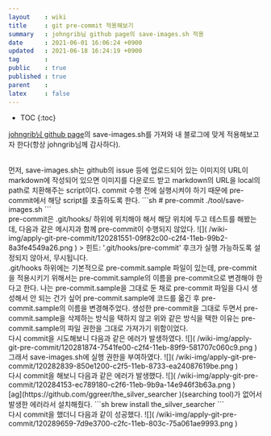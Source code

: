 ```yaml
---
layout    : wiki
title     : git pre-commit 적용해보기
summary   : johngrib님 github page의 save-images.sh 적용
date      : 2021-06-01 16:06:24 +0900
updated   : 2021-06-18 16:24:19 +0900
tag       : 
public    : true
published : true
parent    : 
latex     : false
---
```

* TOC
{:toc}

[johngrib님 github page](https://github.com/johngrib/johngrib.github.io )의 save-images.sh를 가져와 내 블로그에 맞게 적용해보고자 한다(항상 johngrib님께 감사하다).  

<br>
먼저, save-images.sh는 github의 issue 등에 업로드되어 있는 이미지의 URL이 markdown에 작성되어 있으면 이미지를 다운로드 받고 markdown의 URL을 local의 path로 치환해주는 script이다. commit 수행 전에 실행시켜야 하기 때문에 pre-commit에서 해당 script를 호출하도록 한다.
```sh
# pre-commit
./tool/save-images.sh
```

<br>
pre-commit은 .git/hooks/ 하위에 위치해야 해서 해당 위치에 두고 테스트를 해봤는데, 다음과 같은 메시지과 함께 pre-commit이 수행되지 않았다.  
![]( /wiki-img/apply-git-pre-commit/120281551-09f82c00-c2f4-11eb-99b2-8a3fe4549a26.png )
> 힌트: '.git/hooks/pre-commit' 후크가 실행 가능하도록 설정되지 않아서, 무시됩니다.  

<br>
.git/hooks 하위에는 기본적으로 pre-commit.sample 파일이 있는데, pre-commit을 적용시키기 위해서는 pre-commit.sample의 이름을 pre-commit으로 변경해야 한다고 한다. 나는 pre-commit.sample을 그대로 둔 채로 pre-commit 파일을 다시 생성해서 안 되는 건가 싶어 pre-commit.sample에 코드를 옯긴 후 pre-commit.sample의 이름을 변경해주었다.  
생성한 pre-commit을 그대로 두면서 pre-commit.sample을 삭제하는 방식을 택하지 않고 위와 같은 방식을 택한 이유는 pre-commit.sample의 파일 권한을 그대로 가져가기 위함이었다.

<br>
다시 commit을 시도해보니 다음과 같은 에러가 발생하였다.
![]( /wiki-img/apply-git-pre-commit/120281874-7541fe00-c2f4-11eb-89f9-581707c060c9.png )  

<br>
그래서 save-images.sh에 실행 권한을 부여하였다.
![]( /wiki-img/apply-git-pre-commit/120282839-850e1200-c2f5-11eb-8733-ea24087619be.png )  

<br>
다시 commit을 해보니 다음과 같은 에러가 발생했다.
![]( /wiki-img/apply-git-pre-commit/120284153-ec789180-c2f6-11eb-9b9a-14e946f3b63a.png )

<br>
[ag](https://github.com/ggreer/the_silver_searcher )(searching tool)가 없어서 발생한 에러라서 설치해줬다.
```sh
brew install the_silver_searcher
```  

<br>
다시 commit을 했더니 다음과 같이 성공했다.
![]( /wiki-img/apply-git-pre-commit/120289659-7d9e3700-c2fc-11eb-803c-75a061ae9993.png )
